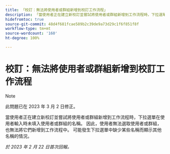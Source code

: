 ```yaml
---
title: 「校訂：無法將使用者或群組新增到校訂工作流程」
description: 「當使用者正在建立新校訂並嘗試將使用者或群組新增到工作流程時，下拉選單在使用者輸入時未填入使用者或群組的名稱。 因此，使用者無法選取使用者或群組，也無法將它們新增到工作流程中。 可能發生下拉選單中缺少某些名稱而顯示其他名稱的情況。」
hidefromtoc: true
source-git-commit: 48d4f681fcae589b2c39de9a73d29c1f6f851f8f
workflow-type: tm+mt
source-wordcount: '160'
ht-degree: 100%

---
```



# 校訂：無法將使用者或群組新增到校訂工作流程

>[!NOTE]
>
>此問題已在 2023 年 3 月 2 日修正。

當使用者正在建立新校訂並嘗試將使用者或群組新增到工作流程時，下拉選單在使用者輸入時未填入使用者或群組的名稱。 因此，使用者無法選取使用者或群組，也無法將它們新增到工作流程中。 可能發生下拉選單中缺少某些名稱而顯示其他名稱的情況。

_於 2023 年 2 月 22 日首次回報。_


